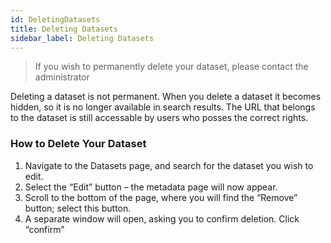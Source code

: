 ```yaml
---
id: DeletingDatasets
title: Deleting Datasets
sidebar_label: Deleting Datasets
---
```

>If you wish to permanently delete your dataset, please contact the administrator

Deleting a dataset is not permanent. When you delete a dataset it becomes hidden, so it is no longer available in search results. The URL that belongs to the dataset is still accessable by users who posses the correct rights.


### How to Delete Your Dataset
1. Navigate to the Datasets page, and search for the dataset you wish to edit.
2. Select the “Edit” button – the metadata page will now appear. 
3. Scroll to the bottom of the page, where you will find the “Remove” button; select this button.
4. A separate window will open, asking you to confirm deletion. Click “confirm”
